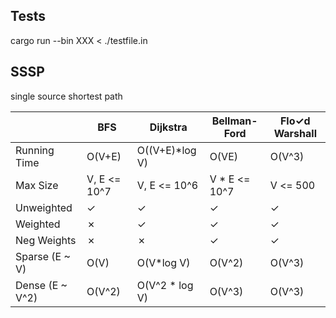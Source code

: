 ## Tests
cargo run --bin XXX < ./testfile.in

## SSSP
single source shortest path

|                | BFS     | Dijkstra          | Bellman-Ford          | Flo✓d Warshall    |
|-|-|-|-|-|
| Running Time   | O(V+E) | O((V+E)\*log V) | O(VE) | O(V^3) |
| Max Size       | V, E <= 10^7 | V, E <= 10^6 | V * E <= 10^7 | V <= 500 |
| Unweighted     | ✓ | ✓ | ✓ | ✓ |
| Weighted       | ✗ | ✓ | ✓ | ✓ |
| Neg Weights    | ✗ | ✗ | ✓ | ✓ |
| Sparse (E ~ V) | O(V) | O(V*log V) | O(V^2) | O(V^3) |
| Dense (E ~ V^2)| O(V^2) | O(V^2 * log V) | O(V^3) | O(V^3) |
